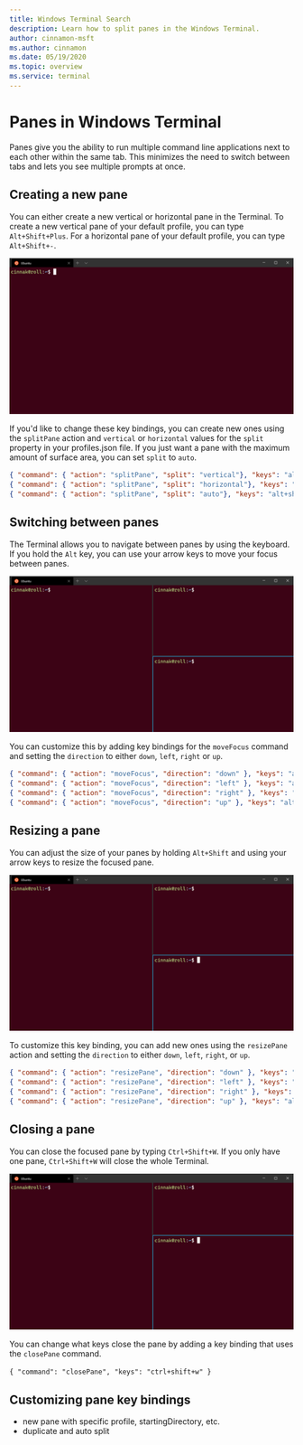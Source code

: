 ```yaml
---
title: Windows Terminal Search
description: Learn how to split panes in the Windows Terminal.
author: cinnamon-msft
ms.author: cinnamon
ms.date: 05/19/2020
ms.topic: overview
ms.service: terminal
---
```


# Panes in Windows Terminal

Panes give you the ability to run multiple command line applications next to each other within the same tab. This minimizes the need to switch between tabs and lets you see multiple prompts at once.

## Creating a new pane

You can either create a new vertical or horizontal pane in the Terminal. To create a new vertical pane of your default profile, you can type `Alt+Shift+Plus`. For a horizontal pane of your default profile, you can type `Alt+Shift+-`.

![Windows Terminal create pane](./images/open-panes.gif)

If you'd like to change these key bindings, you can create new ones using the `splitPane` action and `vertical` or `horizontal` values for the `split` property in your profiles.json file. If you just want a pane with the maximum amount of surface area, you can set `split` to `auto`.

```json
{ "command": { "action": "splitPane", "split": "vertical"}, "keys": "alt+shift+plus" },
{ "command": { "action": "splitPane", "split": "horizontal"}, "keys": "alt+shift+-" },
{ "command": { "action": "splitPane", "split": "auto"}, "keys": "alt+shift+|" }
```

## Switching between panes

The Terminal allows you to navigate between panes by using the keyboard. If you hold the `Alt` key, you can use your arrow keys to move your focus between panes.

![Windows Terminal switch panes](./images/navigate-panes.gif)

You can customize this by adding key bindings for the `moveFocus` command and setting the `direction` to either `down`, `left`, `right` or `up`.

```json
{ "command": { "action": "moveFocus", "direction": "down" }, "keys": "alt+down" },
{ "command": { "action": "moveFocus", "direction": "left" }, "keys": "alt+left" },
{ "command": { "action": "moveFocus", "direction": "right" }, "keys": "alt+right" },
{ "command": { "action": "moveFocus", "direction": "up" }, "keys": "alt+up" }
```

## Resizing a pane

You can adjust the size of your panes by holding `Alt+Shift` and using your arrow keys to resize the focused pane.

![Windows Terminal create pane](./images/resize-panes.gif)

To customize this key binding, you can add new ones using the `resizePane` action and setting the `direction` to either `down`, `left`, `right`, or `up`.

```json
{ "command": { "action": "resizePane", "direction": "down" }, "keys": "alt+shift+down" },
{ "command": { "action": "resizePane", "direction": "left" }, "keys": "alt+shift+left" },
{ "command": { "action": "resizePane", "direction": "right" }, "keys": "alt+shift+right" },
{ "command": { "action": "resizePane", "direction": "up" }, "keys": "alt+shift+up" }
```

## Closing a pane

You can close the focused pane by typing `Ctrl+Shift+W`. If you only have one pane, `Ctrl+Shift+W` will close the whole Terminal.

![Windows Terminal close panes](./images/close-panes.gif)

You can change what keys close the pane by adding a key binding that uses the `closePane` command.

`{ "command": "closePane", "keys": "ctrl+shift+w" }`

## Customizing pane key bindings

- new pane with specific profile, startingDirectory, etc.
- duplicate and auto split